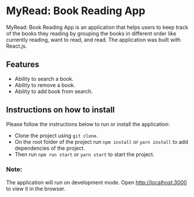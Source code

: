 # MyRead: Book Reading App

MyRead: Book Reading App is an application that helps users to keep track of the books they reading by grouping the books in different order like currently reading, want to read, and read. The application was built with React.js.

## Features

* Ability to search a book.
* Ability to remove a book.  
* Ability to add book from search.


## Instructions on how to install

Please follow the instructions below to run or install the application:

* Clone the project using `git clone`.
* On the root folder of the project run `npm install` or `yarn install` to add dependencies of the project.
* Then run `npm run start` or `yarn start` to start the project. 

### Note:

The application will run on development mode.
Open [http://localhost:3000](http://localhost:3000) to view it in the browser.
